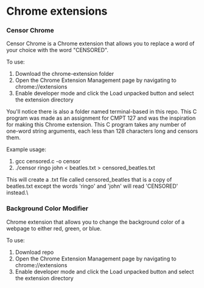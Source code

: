 # Chrome extensions


### Censor Chrome
Censor Chrome is a Chrome extension that allows you to replace a word of your choice with the word "CENSORED".

To use:
1. Download the chrome-extension folder
2. Open the Chrome Extension Management page by navigating to chrome://extensions
3. Enable developer mode and click the Load unpacked button and select the extension directory

You'll notice there is also a folder named terminal-based in this repo.
This C program was made as an assignment for CMPT 127 and was the inspiration for making this Chrome extension.
This C program takes any number of one-word string arguments, each less than 128 characters long and censors them.

Example usage:
1. gcc censored.c -o censor
2. ./censor ringo john < beatles.txt > censored_beatles.txt

This will create a .txt file called censored_beatles that is a copy of beatles.txt except the words 'ringo' and 'john' will read 'CENSORED' instead.\


### Background Color Modifier
Chrome extension that allows you to change the background color of a webpage to either red, green, or blue.

To use:
1. Download repo
2. Open the Chrome Extension Management page by navigating to chrome://extensions
3. Enable developer mode and click the Load unpacked button and select the extension directory
